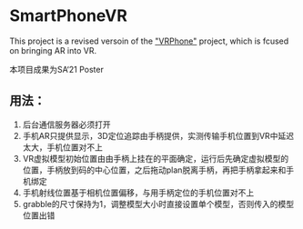 # SmartPhoneVR
 This project is  a revised versoin of the  ["VRPhone"](https://github.com/zhlnpu/SmartphoneVR2) project, which is fcused on bringing AR into VR.

本项目成果为SA‘21 Poster


## 用法：
1. 后台通信服务器必须打开
2. 手机AR只提供显示，3D定位追踪由手柄提供，实测传输手机位置到VR中延迟太大，手机位置对不上
3. VR虚拟模型初始位置由由手柄上挂在的平面确定，运行后先确定虚拟模型的位置，手柄放到码的中心位置，之后拖动plan脱离手柄，再把手柄拿起来和手机绑定
4. 手机射线位置基于相机位置偏移，与用手柄定位的手机位置对不上
5. grabble的尺寸保持为1，调整模型大小时直接设置单个模型，否则传入的模型位置出错














 